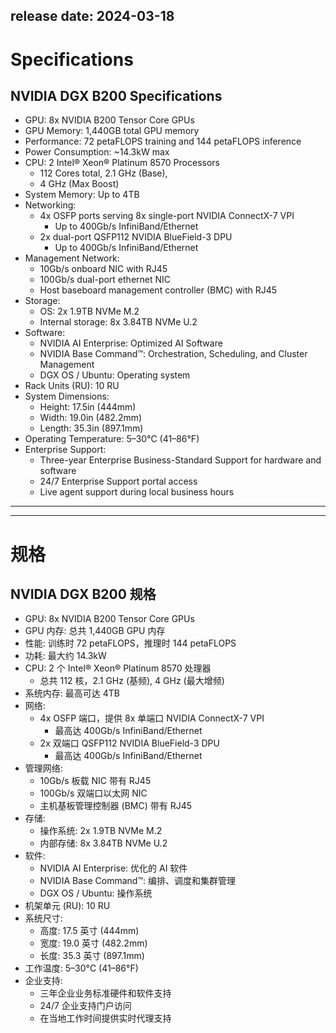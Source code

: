 release date: 2024-03-18
----

# Specifications

## NVIDIA DGX B200 Specifications

- GPU: 8x NVIDIA B200 Tensor Core GPUs
- GPU Memory: 1,440GB total GPU memory
- Performance: 72 petaFLOPS training and 144 petaFLOPS inference
- Power Consumption: ~14.3kW max
- CPU: 2 Intel® Xeon® Platinum 8570 Processors
  - 112 Cores total, 2.1 GHz (Base),
  - 4 GHz (Max Boost)
- System Memory: Up to 4TB
- Networking:
  - 4x OSFP ports serving 8x single-port NVIDIA ConnectX-7 VPI
    - Up to 400Gb/s InfiniBand/Ethernet
  - 2x dual-port QSFP112 NVIDIA BlueField-3 DPU
    - Up to 400Gb/s InfiniBand/Ethernet
- Management Network:
  - 10Gb/s onboard NIC with RJ45
  - 100Gb/s dual-port ethernet NIC
  - Host baseboard management controller (BMC) with RJ45
- Storage:
  - OS: 2x 1.9TB NVMe M.2
  - Internal storage: 8x 3.84TB NVMe U.2
- Software:
  - NVIDIA AI Enterprise: Optimized AI Software
  - NVIDIA Base Command™: Orchestration, Scheduling, and Cluster Management
  - DGX OS / Ubuntu: Operating system
- Rack Units (RU): 10 RU
- System Dimensions:
  - Height: 17.5in (444mm)
  - Width: 19.0in (482.2mm)
  - Length: 35.3in (897.1mm)
- Operating Temperature: 5–30°C (41–86°F)
- Enterprise Support:
  - Three-year Enterprise Business-Standard Support for hardware and software
  - 24/7 Enterprise Support portal access
  - Live agent support during local business hours


----
----


# 规格

## NVIDIA DGX B200 规格

- GPU: 8x NVIDIA B200 Tensor Core GPUs
- GPU 内存: 总共 1,440GB GPU 内存
- 性能: 训练时 72 petaFLOPS，推理时 144 petaFLOPS
- 功耗: 最大约 14.3kW
- CPU: 2 个 Intel® Xeon® Platinum 8570 处理器
  - 总共 112 核，2.1 GHz (基频), 4 GHz (最大增频)
- 系统内存: 最高可达 4TB
- 网络:
  - 4x OSFP 端口，提供 8x 单端口 NVIDIA ConnectX-7 VPI
    - 最高达 400Gb/s InfiniBand/Ethernet
  - 2x 双端口 QSFP112 NVIDIA BlueField-3 DPU
    - 最高达 400Gb/s InfiniBand/Ethernet
- 管理网络:
  - 10Gb/s 板载 NIC 带有 RJ45
  - 100Gb/s 双端口以太网 NIC
  - 主机基板管理控制器 (BMC) 带有 RJ45
- 存储:
  - 操作系统: 2x 1.9TB NVMe M.2
  - 内部存储: 8x 3.84TB NVMe U.2
- 软件:
  - NVIDIA AI Enterprise: 优化的 AI 软件
  - NVIDIA Base Command™: 编排、调度和集群管理
  - DGX OS / Ubuntu: 操作系统
- 机架单元 (RU): 10 RU
- 系统尺寸:
  - 高度: 17.5 英寸 (444mm)
  - 宽度: 19.0 英寸 (482.2mm)
  - 长度: 35.3 英寸 (897.1mm)
- 工作温度: 5–30°C (41–86°F)
- 企业支持:
  - 三年企业业务标准硬件和软件支持
  - 24/7 企业支持门户访问
  - 在当地工作时间提供实时代理支持

